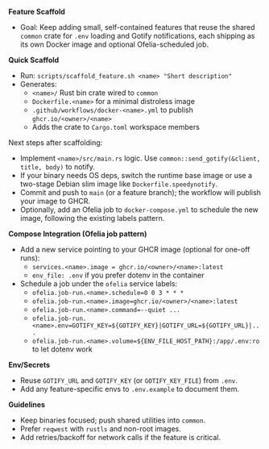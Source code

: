 **Feature Scaffold**

- Goal: Keep adding small, self-contained features that reuse the shared `common` crate for `.env` loading and Gotify notifications, each shipping as its own Docker image and optional Ofelia-scheduled job.

**Quick Scaffold**

- Run: `scripts/scaffold_feature.sh <name> "Short description"`
- Generates:
  - `<name>/` Rust bin crate wired to `common`
  - `Dockerfile.<name>` for a minimal distroless image
  - `.github/workflows/docker-<name>.yml` to publish `ghcr.io/<owner>/<name>`
  - Adds the crate to `Cargo.toml` workspace members

Next steps after scaffolding:
- Implement `<name>/src/main.rs` logic. Use `common::send_gotify(&client, title, body)` to notify.
- If your binary needs OS deps, switch the runtime base image or use a two-stage Debian slim image like `Dockerfile.speedynotify`.
- Commit and push to `main` (or a feature branch); the workflow will publish your image to GHCR.
- Optionally, add an Ofelia job to `docker-compose.yml` to schedule the new image, following the existing labels pattern.

**Compose Integration (Ofelia job pattern)**

- Add a new service pointing to your GHCR image (optional for one-off runs):
  - `services.<name>.image = ghcr.io/<owner>/<name>:latest`
  - `env_file: .env` if you prefer dotenv in the container
- Schedule a job under the `ofelia` service labels:
  - `ofelia.job-run.<name>.schedule=0 0 3 * * *`
  - `ofelia.job-run.<name>.image=ghcr.io/<owner>/<name>:latest`
  - `ofelia.job-run.<name>.command=--quiet ...`
  - `ofelia.job-run.<name>.env=GOTIFY_KEY=${GOTIFY_KEY}|GOTIFY_URL=${GOTIFY_URL}|...`
  - `ofelia.job-run.<name>.volume=${ENV_FILE_HOST_PATH}:/app/.env:ro` to let dotenv work

**Env/Secrets**

- Reuse `GOTIFY_URL` and `GOTIFY_KEY` (or `GOTIFY_KEY_FILE`) from `.env`.
- Add any feature-specific envs to `.env.example` to document them.

**Guidelines**

- Keep binaries focused; push shared utilities into `common`.
- Prefer `reqwest` with `rustls` and non-root images.
- Add retries/backoff for network calls if the feature is critical.

